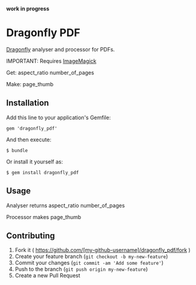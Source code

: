 **work in progress**

# Dragonfly PDF

[Dragonfly](https://github.com/markevans/dragonfly) analyser and processor for PDFs.

IMPORTANT: Requires [ImageMagick](http://imagemagick.org)

Get:
    aspect_ratio
    number_of_pages

Make:
    page_thumb

## Installation

Add this line to your application's Gemfile:

    gem 'dragonfly_pdf'

And then execute:

    $ bundle

Or install it yourself as:

    $ gem install dragonfly_pdf

## Usage

Analyser returns
    aspect_ratio
    number_of_pages

Processor makes
    page_thumb

## Contributing

1. Fork it ( https://github.com/[my-github-username]/dragonfly_pdf/fork )
2. Create your feature branch (`git checkout -b my-new-feature`)
3. Commit your changes (`git commit -am 'Add some feature'`)
4. Push to the branch (`git push origin my-new-feature`)
5. Create a new Pull Request
